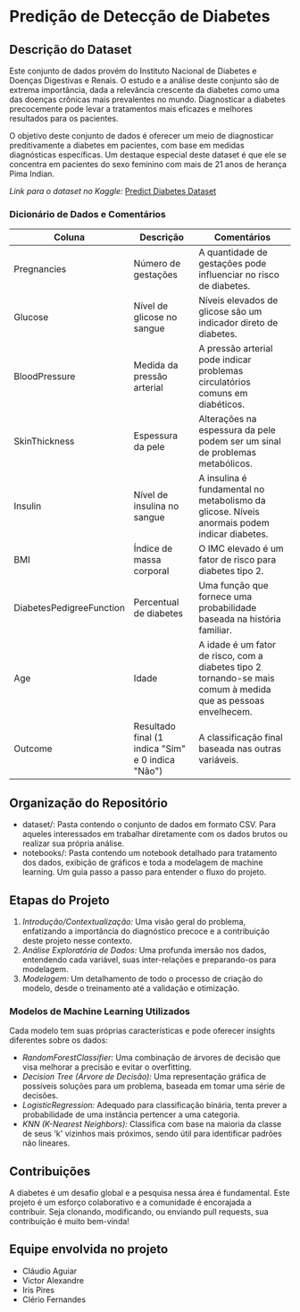 # Predição de Detecção de Diabetes

## Descrição do Dataset

Este conjunto de dados provém do Instituto Nacional de Diabetes e Doenças Digestivas e Renais. O estudo e a análise deste conjunto são de extrema importância, dada a relevância crescente da diabetes como uma das doenças crônicas mais prevalentes no mundo. Diagnosticar a diabetes precocemente pode levar a tratamentos mais eficazes e melhores resultados para os pacientes.

O objetivo deste conjunto de dados é oferecer um meio de diagnosticar preditivamente a diabetes em pacientes, com base em medidas diagnósticas específicas. Um destaque especial deste dataset é que ele se concentra em pacientes do sexo feminino com mais de 21 anos de herança Pima Indian.

*Link para o dataset no Kaggle:* [Predict Diabetes Dataset](https://www.kaggle.com/datasets/whenamancodes/predict-diabities)

### Dicionário de Dados e Comentários

| Coluna                      | Descrição                                          | Comentários |
|-----------------------------|----------------------------------------------------|-------------|
| Pregnancies                 | Número de gestações                                | A quantidade de gestações pode influenciar no risco de diabetes. |
| Glucose                     | Nível de glicose no sangue                         | Níveis elevados de glicose são um indicador direto de diabetes. |
| BloodPressure               | Medida da pressão arterial                         | A pressão arterial pode indicar problemas circulatórios comuns em diabéticos. |
| SkinThickness               | Espessura da pele                                  | Alterações na espessura da pele podem ser um sinal de problemas metabólicos. |
| Insulin                     | Nível de insulina no sangue                        | A insulina é fundamental no metabolismo da glicose. Níveis anormais podem indicar diabetes. |
| BMI                         | Índice de massa corporal                           | O IMC elevado é um fator de risco para diabetes tipo 2. |
| DiabetesPedigreeFunction    | Percentual de diabetes                             | Uma função que fornece uma probabilidade baseada na história familiar. |
| Age                         | Idade                                              | A idade é um fator de risco, com a diabetes tipo 2 tornando-se mais comum à medida que as pessoas envelhecem. |
| Outcome                     | Resultado final (1 indica "Sim" e 0 indica "Não")  | A classificação final baseada nas outras variáveis. |

## Organização do Repositório

- dataset/: Pasta contendo o conjunto de dados em formato CSV. Para aqueles interessados em trabalhar diretamente com os dados brutos ou realizar sua própria análise.
- notebooks/: Pasta contendo um notebook detalhado para tratamento dos dados, exibição de gráficos e toda a modelagem de machine learning. Um guia passo a passo para entender o fluxo do projeto.

## Etapas do Projeto

1. *Introdução/Contextualização:* Uma visão geral do problema, enfatizando a importância do diagnóstico precoce e a contribuição deste projeto nesse contexto.
2. *Análise Exploratória de Dados:* Uma profunda imersão nos dados, entendendo cada variável, suas inter-relações e preparando-os para modelagem.
3. *Modelagem:* Um detalhamento de todo o processo de criação do modelo, desde o treinamento até a validação e otimização.

### Modelos de Machine Learning Utilizados

Cada modelo tem suas próprias características e pode oferecer insights diferentes sobre os dados:

- *RandomForestClassifier:* Uma combinação de árvores de decisão que visa melhorar a precisão e evitar o overfitting.
- *Decision Tree (Árvore de Decisão):* Uma representação gráfica de possíveis soluções para um problema, baseada em tomar uma série de decisões.
- *LogisticRegression:* Adequado para classificação binária, tenta prever a probabilidade de uma instância pertencer a uma categoria.
- *KNN (K-Nearest Neighbors):* Classifica com base na maioria da classe de seus 'k' vizinhos mais próximos, sendo útil para identificar padrões não lineares.

## Contribuições

A diabetes é um desafio global e a pesquisa nessa área é fundamental. Este projeto é um esforço colaborativo e a comunidade é encorajada a contribuir. Seja clonando, modificando, ou enviando pull requests, sua contribuição é muito bem-vinda!

## Equipe envolvida no projeto

- Cláudio Aguiar
- Victor Alexandre
- Iris Pires
- Clério Fernandes
